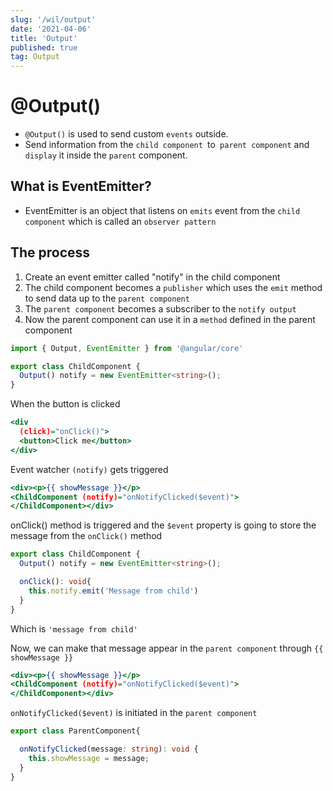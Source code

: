 ```yaml
---
slug: '/wil/output'
date: '2021-04-06'
title: 'Output'
published: true
tag: Output
---
```

# @Output()

- `@Output()` is used to send custom `events` outside.
- Send information from the `child component `to` parent component` and `display` it inside the `parent` component.

## What is EventEmitter?

- EventEmitter is an object that listens on `emits` event from the `child component` which is called an `observer pattern`

## The process

1. Create an event emitter called "notify" in the child component
2. The child component becomes a `publisher` which uses the `emit` method to send data up to the `parent component`
3. The `parent component` becomes a subscriber to the `notify output`
4. Now the parent component can use it in a `method` defined in the parent component

```ts:child-comp.ts
import { Output, EventEmitter } from '@angular/core'

export class ChildComponent {
  Output() notify = new EventEmitter<string>();
}
```

When the button is clicked

```html:child-comp.html
<div
  (click)="onClick()">
  <button>Click me</button>
</div>
```

Event watcher `(notify)` gets triggered

```html:parent-component.html
<div><p>{{ showMessage }}</p>
<ChildComponent (notify)="onNotifyClicked($event)">
</ChildComponent></div>
```

onClick() method is triggered and the `$event` property is going to store the message from the `onClick()` method

```ts:child-comp.ts
export class ChildComponent {
  Output() notify = new EventEmitter<string>();

  onClick(): void{
    this.notify.emit('Message from child')
  }
}
```

Which is `'message from child'`

Now, we can make that message appear in the `parent component` through `{{ showMessage }}`

```html:parent-component.html
<div><p>{{ showMessage }}</p>
<ChildComponent (notify)="onNotifyClicked($event)">
</ChildComponent></div>
```

`onNotifyClicked($event)` is initiated in the `parent component`

```ts:parent-comp.ts
export class ParentComponent{

  onNotifyClicked(message: string): void {
    this.showMessage = message;
  }
}
```